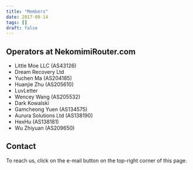 ```yaml
---
title: "Members"
date: 2017-09-14
tags: []
draft: false
---
```


## Operators at NekomimiRouter.com

- Little Moe LLC (AS43126)
- Dream Recovery Ltd
- Yuchen Ma (AS204185)
- Huanjie Zhu (AS205610)
- LuvLetter
- Wencey Wang (AS205532)
- Dark Kowalski 
- Gamcheong Yuen (AS134575)
- Aurura Solutions Ltd (AS138190)
- HexHu (AS138181)
- Wu Zhiyuan (AS209650)

## Contact

To reach us, click on the e-mail button on the top-right corner of this page.
